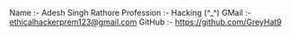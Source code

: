Name       :- Adesh Singh Rathore
Profession :- Hacking (^_^)
GMail      :- ethicalhackerprem123@gmail.com
GitHub     :- https://github.com/GreyHat9
